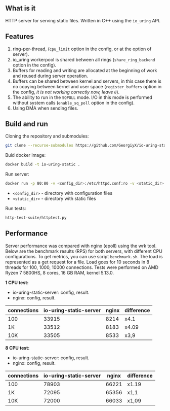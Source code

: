 ## What is it
HTTP server for serving static files. Written in C++ using the `io_uring` API.

## Features

1. ring-per-thread, (`cpu_limit` option in the config, or at the option of server).
2. io_uring workerpool is shared between all rings (`share_ring_backend` option in the config).
3. Buffers for reading and writing are allocated at the beginning of work and reused during server operation. 
4. Buffers can be shared between kernel and servers, in this case there is no copying between kernel and user space (`register_buffers` option in the config, *it is not working correctly now, leave `0`*).
5. The ability to run in the `SQPOLL` mode. I/O in this mode is performed without system calls (`enable_sq_poll` option in the config).
6. Using DMA when sending files.
## Build and run

Cloning the repository and submodules:

```bash
git clone --recurse-submodules https://github.com/GeorgiyX/io-uring-static-server.git
```

Buid docker image:

```bash
docker build -t io-uring-static .
```

Run server:

```bash
docker run -p 80:80 -v <config_dir>:/etc/httpd.conf:ro -v <static_dir>:/var/www/html:ro --name io-uring-static -t io-uring-static
```

* `<config_dir>` - directory with configuration files
* `<static_dir>` - directory with static files

Run tests:

```bash
http-test-suite/httptest.py
```



## Performance

Server performance was compared with nginx (epoll) using the wrk tool. Below are the benchmark results (RPS) for both servers, with different CPU configurations. To get metrics, you can use script `benchmark.sh`.  The load is represented as a get request for a file. Load goes for 10 seconds in 8 threads for 100, 1000, 10000 connections. Tests were performed on AMD Ryzen 7 5800HS, 8 cores, 16 GB RAM, kernel 5.13.0.

**1 CPU test:**

* io-uring-static-server: config, result.
* nginx: config, result.

| connections | io-uring-static-server | nginx | difference |
| ----------- | ---------------------- | ----- | ---------- |
| 100         | 33915                  | 8214  | x4.1       |
| 1K          | 33512                  | 8183  | x4.09      |
| 10K         | 33505                  | 8533  | x3,9       |

**8 CPU test:**

* io-uring-static-server: config, result.
* nginx: config, result.

| connections | io-uring-static-server | nginx | difference |
| ----------- | ---------------------- | ----- | ---------- |
| 100         | 78903                  | 66221 | x1.19      |
| 1K          | 72095                  | 65356 | x1,1       |
| 10K         | 72000                  | 66033 | x1,09      |

